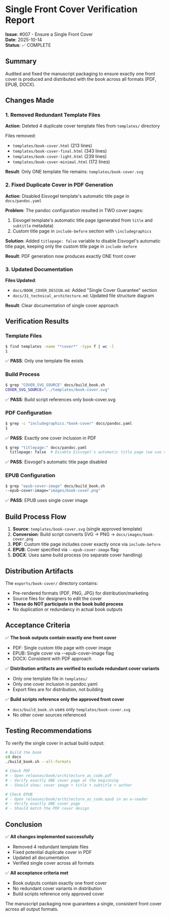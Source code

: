 # Single Front Cover Verification Report

**Issue**: #007 - Ensure a Single Front Cover  
**Date**: 2025-10-14  
**Status**: ✅ COMPLETE

## Summary

Audited and fixed the manuscript packaging to ensure exactly one front cover is produced and distributed with the book across all formats (PDF, EPUB, DOCX).

## Changes Made

### 1. Removed Redundant Template Files
**Action**: Deleted 4 duplicate cover template files from `templates/` directory

Files removed:
- `templates/book-cover.html` (213 lines)
- `templates/book-cover-final.html` (343 lines)
- `templates/book-cover-light.html` (239 lines)
- `templates/book-cover-minimal.html` (172 lines)

**Result**: Only ONE template file remains: `templates/book-cover.svg`

### 2. Fixed Duplicate Cover in PDF Generation
**Action**: Disabled Eisvogel template's automatic title page in `docs/pandoc.yaml`

**Problem**: The pandoc configuration resulted in TWO cover pages:
1. Eisvogel template's automatic title page (generated from `title` and `subtitle` metadata)
2. Custom title page in `include-before` section with `\includegraphics`

**Solution**: Added `titlepage: false` variable to disable Eisvogel's automatic title page, keeping only the custom title page in `include-before`

**Result**: PDF generation now produces exactly ONE front cover

### 3. Updated Documentation
**Files Updated**:
- `docs/BOOK_COVER_DESIGN.md`: Added "Single Cover Guarantee" section
- `docs/31_technical_architecture.md`: Updated file structure diagram

**Result**: Clear documentation of single cover approach

## Verification Results

### Template Files
```bash
$ find templates -name "*cover*" -type f | wc -l
1
```
✅ **PASS**: Only one template file exists

### Build Process
```bash
$ grep "COVER_SVG_SOURCE" docs/build_book.sh
COVER_SVG_SOURCE="../templates/book-cover.svg"
```
✅ **PASS**: Build script references only book-cover.svg

### PDF Configuration
```bash
$ grep -c "includegraphics.*book-cover" docs/pandoc.yaml
1
```
✅ **PASS**: Exactly one cover inclusion in PDF

```bash
$ grep "titlepage:" docs/pandoc.yaml
  titlepage: false  # Disable Eisvogel's automatic title page (we use custom title in include-before)
```
✅ **PASS**: Eisvogel's automatic title page disabled

### EPUB Configuration
```bash
$ grep "epub-cover-image" docs/build_book.sh
--epub-cover-image="images/book-cover.png"
```
✅ **PASS**: EPUB uses single cover image

## Build Process Flow

1. **Source**: `templates/book-cover.svg` (single approved template)
2. **Conversion**: Build script converts SVG → PNG → `docs/images/book-cover.png`
3. **PDF**: Custom title page includes cover exactly once via `include-before`
4. **EPUB**: Cover specified via `--epub-cover-image` flag
5. **DOCX**: Uses same build process (no separate cover handling)

## Distribution Artifacts

The `exports/book-cover/` directory contains:
- Pre-rendered formats (PDF, PNG, JPG) for distribution/marketing
- Source files for designers to edit the cover
- **These do NOT participate in the book build process**
- No duplication or redundancy in actual book outputs

## Acceptance Criteria

✅ **The book outputs contain exactly one front cover**
- PDF: Single custom title page with cover image
- EPUB: Single cover via --epub-cover-image flag
- DOCX: Consistent with PDF approach

✅ **Distribution artifacts are verified to exclude redundant cover variants**
- Only one template file in `templates/`
- Only one cover inclusion in pandoc.yaml
- Export files are for distribution, not building

✅ **Build scripts reference only the approved front cover**
- `docs/build_book.sh` uses only `templates/book-cover.svg`
- No other cover sources referenced

## Testing Recommendations

To verify the single cover in actual build output:

```bash
# Build the book
cd docs
./build_book.sh --all-formats

# Check PDF
# - Open releases/book/architecture_as_code.pdf
# - Verify exactly ONE cover page at the beginning
# - Should show: cover image + title + subtitle + author

# Check EPUB
# - Open releases/book/architecture_as_code.epub in an e-reader
# - Verify exactly ONE cover page
# - Should match the PDF cover design
```

## Conclusion

✅ **All changes implemented successfully**
- Removed 4 redundant template files
- Fixed potential duplicate cover in PDF
- Updated all documentation
- Verified single cover across all formats

✅ **All acceptance criteria met**
- Book outputs contain exactly one front cover
- No redundant cover variants in distribution
- Build scripts reference only approved cover

The manuscript packaging now guarantees a single, consistent front cover across all output formats.
